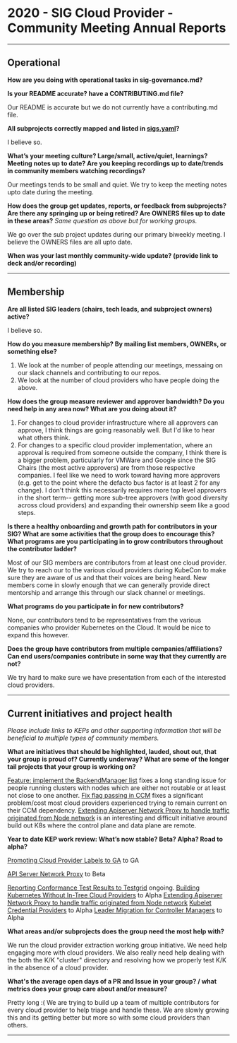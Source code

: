 # 2020 - SIG Cloud Provider - Community Meeting Annual Reports
---
## Operational
**How are you doing with operational tasks in sig-governance.md?**

**Is your README accurate? have a CONTRIBUTING.md file?**

Our README is accurate but we do not currently have a contributing.md file.

**All subprojects correctly mapped and listed in [sigs.yaml](https://github.com/kubernetes/community/blob/master/sigs.yaml)?**

I believe so.

**What’s your meeting culture? Large/small, active/quiet, learnings? Meeting notes up to date? Are you keeping recordings up to date/trends in community members watching recordings?**

Our meetings tends to be small and quiet. We try to keep the meeting notes upto date during the meeting. 

**How does the group get updates, reports, or feedback from subprojects? Are there any springing up or being retired? Are OWNERS files up to date in these areas?**
_Same question as above but for working groups._

We go over the sub project updates during our primary biweekly meeting. 
I believe the OWNERS files are all upto date.

**When was your last monthly community-wide update? (provide link to deck and/or recording)**

---
## Membership
**Are all listed SIG leaders (chairs, tech leads, and subproject owners) active?**

I believe so.

**How do you measure membership? By mailing list members, OWNERs, or something else?**

1. We look at the number of people attending our meetings, messaing on our slack channels and contributing to our repos.
1. We look at the number of cloud providers who have people doing the above.

**How does the group measure reviewer and approver bandwidth? Do you need help in any area now? What are you doing about it?**

1. For changes to cloud provider infrastructure where all approvers can approve, I think things are going reasonably well. But I'd like to hear what others think.
1. For changes to a specific cloud provider implementation, where an approval is required from someone outside the company, I think there is a bigger problem, particularly for VMWare and Google since the SIG Chairs (the most active approvers) are from those respective companies. I feel like we need to work toward having more approvers (e.g. get to the point where the defacto bus factor is at least 2 for any change). I don't think this necessarily requires more top level approvers in the short term-- getting more sub-tree approvers (with good diversity across cloud providers) and expanding their ownership seem like a good steps.

**Is there a healthy onboarding and growth path for contributors in your SIG? What are some activities that the group does to encourage this? What programs are you participating in to grow contributors throughout the contributor ladder?**

Most of our SIG members are contributors from at least one cloud provider. We try to reach our to the various cloud providers during KubeCon to make sure they are aware of us and that their voices are being heard. New members come in slowly enough that we can generally provide direct mentorship and arrange this through our slack channel or meetings.

**What programs do you participate in for new contributors?**

None, our contributors tend to be representatives from the various companies who provider Kubernetes on the Cloud. It would be nice to expand this however.

**Does the group have contributors from multiple companies/affiliations? Can end users/companies contribute in some way that they currently are not?**

We try hard to make sure we have presentation from each of the interested cloud providers.

---
## Current initiatives and project health
_Please include links to KEPs and other supporting information that will be beneficial to multiple types of community members._

**What are initiatives that should be highlighted, lauded, shout out, that your group is proud of? Currently underway? What are some of the longer tail projects that your group is working on?**

[Feature: implement the BackendManager list](https://github.com/kubernetes-sigs/apiserver-network-proxy/pull/144) fixes a long standing issue for people running clusters with nodes which are either not routable or at least not close to one another.
[Fix flag passing in CCM](https://github.com/kubernetes/kubernetes/pull/98210) fixes a significant problem/cost most cloud providers experienced trying to remain current on their CCM dependency.
[Extending Apiserver Network Proxy to handle traffic originated from Node network](https://github.com/kubernetes/enhancements/tree/master/keps/sig-cloud-provider/2025-extend-konnectivity-for-both-directions) is an interesting and difficult initiative around build out K8s where the control plane and data plane are remote.


**Year to date KEP work review: What’s now stable? Beta? Alpha? Road to alpha?**

[Promoting Cloud Provider Labels to GA](https://github.com/kubernetes/enhancements/tree/master/keps/sig-cloud-provider/837-cloud-provider-labels) to GA

[API Server Network Proxy](https://github.com/kubernetes/enhancements/tree/master/keps/sig-api-machinery/1281-network-proxy) to Beta

[Reporting Conformance Test Results to Testgrid](https://github.com/kubernetes/enhancements/tree/master/keps/sig-cloud-provider/2390-reporting-conformance-test-results-to-testgrid) ongoing.
[Building Kubernetes Without In-Tree Cloud Providers](https://github.com/kubernetes/enhancements/tree/master/keps/sig-cloud-provider/1179-building-without-in-tree-providers) to Alpha
[Extending Apiserver Network Proxy to handle traffic originated from Node network](https://github.com/kubernetes/enhancements/tree/master/keps/sig-cloud-provider/2025-extend-konnectivity-for-both-directions)
[Kubelet Credential Providers](https://github.com/kubernetes/enhancements/tree/master/keps/sig-node/2133-kubelet-credential-providers) to Alpha
[Leader Migration for Controller Managers](https://github.com/kubernetes/enhancements/issues/2436) to Alpha

**What areas and/or subprojects does the group need the most help with?**

We run the cloud provider extraction working group initiative. We need help engaging more with cloud providers. We also really need help dealing with the both the K/K "cluster" directory and resolving how we properly test K/K in the absence of a cloud provider.

**What's the average open days of a PR and Issue in your group? / what metrics does your group care about and/or measure?**

Pretty long :(
We are trying to build up a team of multiple contributors for every cloud provider to help triage and handle these. We are slowly growing this and its getting better but more so with some cloud providers than others.

---
